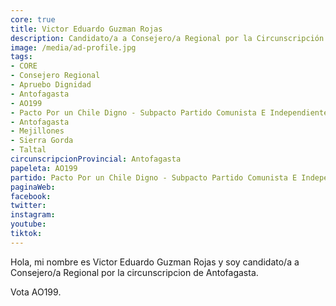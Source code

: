 ```yaml
---
core: true
title: Victor Eduardo Guzman Rojas
description: Candidato/a a Consejero/a Regional por la Circunscripción de Antofagasta
image: /media/ad-profile.jpg
tags:
- CORE
- Consejero Regional
- Apruebo Dignidad
- Antofagasta
- AO199
- Pacto Por un Chile Digno - Subpacto Partido Comunista E Independientes - Partido Comunista De Chile
- Antofagasta
- Mejillones
- Sierra Gorda
- Taltal
circunscripcionProvincial: Antofagasta
papeleta: AO199
partido: Pacto Por un Chile Digno - Subpacto Partido Comunista E Independientes - Partido Comunista De Chile
paginaWeb:
facebook:
twitter:
instagram:
youtube:
tiktok:
---
```

Hola, mi nombre es Victor Eduardo Guzman Rojas y soy candidato/a a Consejero/a Regional por la circunscripcion de Antofagasta.

Vota AO199.